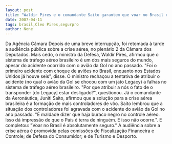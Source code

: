 ```yaml
---
layout: post
title: "Waldir Pires e o comandante Saito garantem que voar no Brasil é absolutamente seguro"
date: 2007-04-11
tags: brasil,Cleo Pires,segurpro
author: None
---
```


Da Agência Câmara
Depois de uma breve interrupção, foi retomada à tarde a audiência pública sobre a crise aérea, no plenário 2 da Câmara dos Deputados.
Mais cedo, o ministro da Defesa, Waldir Pires, afirmou que o sistema de tráfego aéreo brasileiro é um dos mais seguros do mundo, apesar do acidente ocorrido com o avião da Gol no ano passado. \"Foi o primeiro acidente com choque de aviões no Brasil, enquanto nos Estados Unidos já houve seis\", disse.
O ministro rechaçou a tentativa de atribuir o acidente (no qual o avião da Gol se chocou com um jato Legacy) a falhas no sistema de tráfego aéreo brasileiro. \"Por que atribuir a nós o fato de o transponder [do Legacy] estar desligado?\", questionou.
Já o comandante da Aeronáutica, Juniti Saito, afirmou que a solução para a crise aérea brasileira é a formação de mais controladores de vôo. Saito lembrou que a situação dos controladores foi agravada com o acidente do avião da Gol no ano passado. 
\"É maldade dizer que haja buraco negro no controle aéreo. Isso dá impressão de que o País é terra de ninguém. E isso não ocorre.\". E completou: \"Voar no Brasil é absolutamente seguro.\"
A audiência sobre a crise aérea é promovida pelas comissões de Fiscalização Financeira e Controle; de Defesa do Consumidor; e de Turismo e Desporto. 